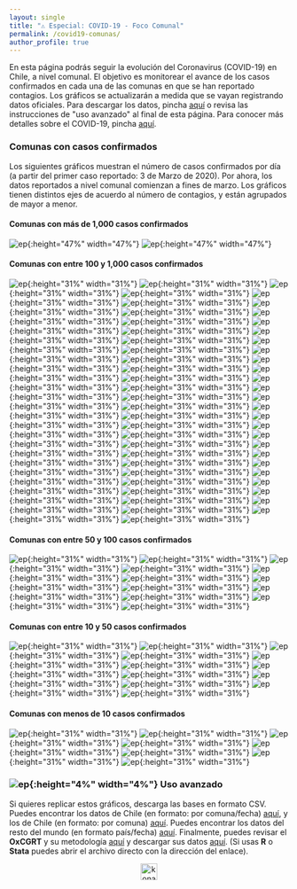 ```yaml
---
layout: single
title: "⚠️ Especial: COVID-19 - Foco Comunal"
permalink: /covid19-comunas/
author_profile: true
---
```


En esta página podrás seguir la evolución del Coronavirus (COVID-19) en Chile, a nivel comunal. El objetivo es monitorear el avance de los casos confirmados en cada una de las comunas en que se han reportado contagios. Los gráficos se actualizarán a medida que se vayan registrando datos oficiales. Para descargar los datos, pincha [aquí](https://www.minsal.cl/nuevo-coronavirus-2019-ncov/casos-confirmados-en-chile-covid-19/) o revisa las instrucciones de "uso avanzado" al final de esta página. Para conocer más detalles sobre el COVID-19, pincha [aquí](https://www.minsal.cl/nuevo-coronavirus-2019-ncov/).


### Comunas con casos confirmados

Los siguientes gráficos muestran el número de casos confirmados por día (a partir del primer caso reportado: 3 de Marzo de 2020). Por ahora, los datos reportados a nivel comunal comienzan a fines de marzo. Los gráficos tienen distintos ejes de acuerdo al número de contagios, y están agrupados de mayor a menor.


#### Comunas con más de 1,000 casos confirmados

![ep](/images/covid19/comunas/2000_Santiago.png){:height="47%" width="47%"}
![ep](/images/covid19/comunas/2000_Puente%20Alto.png){:height="47%" width="47%"}


#### Comunas con entre 100 y 1,000 casos confirmados

![ep](/images/covid19/comunas/1000_Angol.png){:height="31%" width="31%"}
![ep](/images/covid19/comunas/1000_Antofagasta.png){:height="31%" width="31%"}
![ep](/images/covid19/comunas/1000_Arica.png){:height="31%" width="31%"}
![ep](/images/covid19/comunas/1000_Cerrillos.png){:height="31%" width="31%"}
![ep](/images/covid19/comunas/1000_Cerro%20Navia.png){:height="31%" width="31%"}
![ep](/images/covid19/comunas/1000_Chillán.png){:height="31%" width="31%"}
![ep](/images/covid19/comunas/1000_Colina.png){:height="31%" width="31%"}
![ep](/images/covid19/comunas/1000_Concepción.png){:height="31%" width="31%"}
![ep](/images/covid19/comunas/1000_Conchalí.png){:height="31%" width="31%"}
![ep](/images/covid19/comunas/1000_El%20Bosque.png){:height="31%" width="31%"}
![ep](/images/covid19/comunas/1000_Estación%20Central.png){:height="31%" width="31%"}
![ep](/images/covid19/comunas/1000_Hualpén.png.png){:height="31%" width="31%"}
![ep](/images/covid19/comunas/1000_Huechuraba.png){:height="31%" width="31%"}
![ep](/images/covid19/comunas/1000_Independencia.png){:height="31%" width="31%"}
![ep](/images/covid19/comunas/1000_Iquique.png){:height="31%" width="31%"}
![ep](/images/covid19/comunas/1000_La%20Cisterna.png){:height="31%" width="31%"}
![ep](/images/covid19/comunas/1000_La%20Florida.png){:height="31%" width="31%"}
![ep](/images/covid19/comunas/1000_La%20Granja.png){:height="31%" width="31%"}
![ep](/images/covid19/comunas/1000_La%20Pintana.png){:height="31%" width="31%"}
![ep](/images/covid19/comunas/1000_La%20Reina.png){:height="31%" width="31%"}
![ep](/images/covid19/comunas/1000_Lampa.png){:height="31%" width="31%"}
![ep](/images/covid19/comunas/1000_Las%20Condes.png){:height="31%" width="31%"}
![ep](/images/covid19/comunas/1000_Lo%20Barnechea.png){:height="31%" width="31%"}
![ep](/images/covid19/comunas/1000_Lo%20Espejo.png){:height="31%" width="31%"}
![ep](/images/covid19/comunas/1000_Lo%20Prado.png){:height="31%" width="31%"}
![ep](/images/covid19/comunas/1000_Macul.png){:height="31%" width="31%"}
![ep](/images/covid19/comunas/1000_Maipú.png){:height="31%" width="31%"}
![ep](/images/covid19/comunas/1000_Mejillones.png){:height="31%" width="31%"}
![ep](/images/covid19/comunas/1000_Melipilla.png){:height="31%" width="31%"}
![ep](/images/covid19/comunas/1000_%C3%91u%C3%B1oa.png){:height="31%" width="31%"}
![ep](/images/covid19/comunas/1000_Osorno.png){:height="31%" width="31%"}
![ep](/images/covid19/comunas/1000_Pedro%20Aguirre%20Cerda.png){:height="31%" width="31%"}
![ep](/images/covid19/comunas/1000_Pe%C3%B1alolén.png){:height="31%" width="31%"}
![ep](/images/covid19/comunas/1000_Providencia.png){:height="31%" width="31%"}
![ep](/images/covid19/comunas/1000_Pudahuel.png){:height="31%" width="31%"}
![ep](/images/covid19/comunas/1000_Punta%20Arenas.png){:height="31%" width="31%"}
![ep](/images/covid19/comunas/1000_Quilicura.png){:height="31%" width="31%"}
![ep](/images/covid19/comunas/1000_Quinta%20Normal.png){:height="31%" width="31%"}
![ep](/images/covid19/comunas/1000_Recoleta.png){:height="31%" width="31%"}
![ep](/images/covid19/comunas/1000_Renca.png){:height="31%" width="31%"}
![ep](/images/covid19/comunas/1000_San%20Bernardo.png){:height="31%" width="31%"}
![ep](/images/covid19/comunas/1000_San%20Joaquín.png){:height="31%" width="31%"}
![ep](/images/covid19/comunas/1000_San%20Miguel.png){:height="31%" width="31%"}
![ep](/images/covid19/comunas/1000_San%20Pedro%20de%20la%20Paz.png){:height="31%" width="31%"}
![ep](/images/covid19/comunas/1000_San%20Ramón.png){:height="31%" width="31%"}
![ep](/images/covid19/comunas/1000_Talca.png){:height="31%" width="31%"}
![ep](/images/covid19/comunas/1000_Talcahuano.png){:height="31%" width="31%"}
![ep](/images/covid19/comunas/1000_Temuco.png){:height="31%" width="31%"}
![ep](/images/covid19/comunas/1000_Valdivia.png){:height="31%" width="31%"}
![ep](/images/covid19/comunas/1000_Valparaíso.png){:height="31%" width="31%"}
![ep](/images/covid19/comunas/1000_Vi%C3%B1a%20del%20Mar.png){:height="31%" width="31%"}
![ep](/images/covid19/comunas/1000_Vitacura.png){:height="31%" width="31%"}


#### Comunas con entre 50 y 100 casos confirmados

![ep](/images/covid19/comunas/100_Buin.png){:height="31%" width="31%"}
![ep](/images/covid19/comunas/100_Bulnes.png){:height="31%" width="31%"}
![ep](/images/covid19/comunas/100_Calama.png){:height="31%" width="31%"}
![ep](/images/covid19/comunas/100_Chiguayante.png){:height="31%" width="31%"}
![ep](/images/covid19/comunas/100_Chillán%20Viejo.png){:height="31%" width="31%"}
![ep](/images/covid19/comunas/100_Padre%20Hurtado.png){:height="31%" width="31%"}
![ep](/images/covid19/comunas/100_Padre%20Las%20Casas.png){:height="31%" width="31%"}
![ep](/images/covid19/comunas/100_Pe%C3%B1aflor.png){:height="31%" width="31%"}
![ep](/images/covid19/comunas/100_San%20Antonio.png){:height="31%" width="31%"}
![ep](/images/covid19/comunas/100_Tomé.png){:height="31%" width="31%"}
![ep](/images/covid19/comunas/100_Victoria.png){:height="31%" width="31%"}
![ep](/images/covid19/comunas/100_Yungay.png){:height="31%" width="31%"}


#### Comunas con entre 10 y 50 casos confirmados

![ep](/images/covid19/comunas/XXXXXXXXXXXXXXXXXXXXXX.png){:height="31%" width="31%"}
![ep](/images/covid19/comunas/XXXXXXXXXXXXXXXXXXXXXX.png){:height="31%" width="31%"}
![ep](/images/covid19/comunas/XXXXXXXXXXXXXXXXXXXXXX.png){:height="31%" width="31%"}
![ep](/images/covid19/comunas/XXXXXXXXXXXXXXXXXXXXXX.png){:height="31%" width="31%"}
![ep](/images/covid19/comunas/XXXXXXXXXXXXXXXXXXXXXX.png){:height="31%" width="31%"}
![ep](/images/covid19/comunas/XXXXXXXXXXXXXXXXXXXXXX.png){:height="31%" width="31%"}
![ep](/images/covid19/comunas/XXXXXXXXXXXXXXXXXXXXXX.png){:height="31%" width="31%"}
![ep](/images/covid19/comunas/XXXXXXXXXXXXXXXXXXXXXX.png){:height="31%" width="31%"}
![ep](/images/covid19/comunas/XXXXXXXXXXXXXXXXXXXXXX.png){:height="31%" width="31%"}
![ep](/images/covid19/comunas/XXXXXXXXXXXXXXXXXXXXXX.png){:height="31%" width="31%"}
![ep](/images/covid19/comunas/XXXXXXXXXXXXXXXXXXXXXX.png){:height="31%" width="31%"}
![ep](/images/covid19/comunas/XXXXXXXXXXXXXXXXXXXXXX.png){:height="31%" width="31%"}





#### Comunas con menos de 10 casos confirmados

![ep](/images/covid19/comunas/XXXXXXXXXXXXXXXXXXXXXX.png){:height="31%" width="31%"}
![ep](/images/covid19/comunas/XXXXXXXXXXXXXXXXXXXXXX.png){:height="31%" width="31%"}
![ep](/images/covid19/comunas/XXXXXXXXXXXXXXXXXXXXXX.png){:height="31%" width="31%"}
![ep](/images/covid19/comunas/XXXXXXXXXXXXXXXXXXXXXX.png){:height="31%" width="31%"}
![ep](/images/covid19/comunas/XXXXXXXXXXXXXXXXXXXXXX.png){:height="31%" width="31%"}
![ep](/images/covid19/comunas/XXXXXXXXXXXXXXXXXXXXXX.png){:height="31%" width="31%"}
![ep](/images/covid19/comunas/XXXXXXXXXXXXXXXXXXXXXX.png){:height="31%" width="31%"}
![ep](/images/covid19/comunas/XXXXXXXXXXXXXXXXXXXXXX.png){:height="31%" width="31%"}





### ![ep](/images/pc.png){:height="4%" width="4%"} Uso avanzado

Si quieres replicar estos gráficos, descarga las bases en formato CSV. Puedes encontrar los datos de Chile (en formato: por comuna/fecha) [aquí](https://raw.githubusercontent.com/tresquintos/tresquintos.github.io/master/files/covid19_chile_fechacomuna1.csv), y los de Chile (en formato: por comuna) [aquí](https://raw.githubusercontent.com/tresquintos/tresquintos.github.io/master/files/covid19_chile_fechacomuna2.csv). Puedes encontrar los datos del resto del mundo (en formato país/fecha) [aquí](https://raw.githubusercontent.com/tresquintos/tresquintos.github.io/master/files/covid19_mundo_fechapais.csv). Finalmente, puedes revisar el **OxCGRT** y su metodología [aquí](https://www.bsg.ox.ac.uk/research/research-projects/coronavirus-government-response-tracker) y descargar sus datos [aquí](https://raw.githubusercontent.com/tresquintos/tresquintos.github.io/master/files/covid19_stringency.csv). (Si usas **R** o **Stata** puedes abrir el archivo directo con la dirección del enlace).

<style>
.aligncenter {
    text-align: center;
}
</style>
<p class="aligncenter">
    <img src="/images/nes.png" width="30" height="30" alt="konami" />
</p>
<script src="/js/topsecret.js"></script>


<!-- Favicon -->
<link rel="apple-touch-icon" sizes="180x180" href="/apple-touch-icon.png">
<link rel="icon" type="image/png" sizes="32x32" href="/favicon-32x32.png">
<link rel="icon" type="image/png" sizes="16x16" href="/favicon-16x16.png">
<link rel="manifest" href="/site.webmanifest">
<link rel="mask-icon" href="/safari-pinned-tab.svg" color="#5bbad5">
<meta name="msapplication-TileColor" content="#b91d47">
<meta name="theme-color" content="#ffffff">
